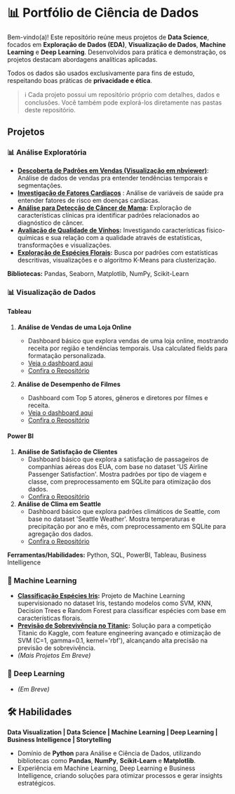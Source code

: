 # 📊 Portfólio de Ciência de Dados

Bem-vindo(a)! Este repositório reúne meus projetos de **Data Science**, focados em **Exploração de Dados (EDA)**, **Visualização de Dados**, **Machine Learning** e **Deep Learning**. Desenvolvidos para prática e demonstração, os projetos destacam abordagens analíticas aplicadas.

Todos os dados são usados exclusivamente para fins de estudo, respeitando boas práticas de **privacidade e ética**.

> ℹ️ Cada projeto possui um repositório próprio com detalhes, dados e conclusões. Você também pode explorá-los diretamente nas pastas deste repositório.

## Projetos

### 📊 Análise Exploratória
- **[Descoberta de Padrões em Vendas (Visualização em nbviewer)](https://github.com/benzerinsio/SalesPatterns-EDA)**: Análise de dados de vendas pra entender tendências temporais e segmentações.
- **[Investigação de Fatores Cardíacos](https://github.com/benzerinsio/HeartDisease-EDA)** : Análise de variáveis de saúde pra entender fatores de risco em doenças cardíacas.
- **[Análise para Detecção de Câncer de Mama](https://github.com/benzerinsio/BreastCancer-EDA):** Exploração de características clínicas pra identificar padrões relacionados ao diagnóstico de câncer.
- **[Avaliação de Qualidade de Vinhos](https://github.com/benzerinsio/WineQuality-EDA):** Investigando características físico-químicas e sua relação com a qualidade através de estatísticas, transformações e visualizações.
- **[Exploração de Espécies Florais](https://github.com/benzerinsio/FloralSpecies-EDA):** Busca por padrões com estatísticas descritivas, visualizações e o algoritmo K-Means para clusterização.

**Bibliotecas:** Pandas, Seaborn, Matplotlib, NumPy, Scikit-Learn

### 📊 Visualização de Dados
#### Tableau
1. **Análise de Vendas de uma Loja Online**  
   - Dashboard básico que explora vendas de uma loja online, mostrando receita por região e tendências temporais. Usa calculated fields para formatação personalizada.  
   - [Veja o dashboard aqui](https://public.tableau.com/app/profile/felipe.sousa8487/viz/OnlineRetailDataset_17418115724380/Dashboard1)
   - [Confira o Repositório](https://github.com/benzerinsio/OnlineRetail-Tableau)

2. **Análise de Desempenho de Filmes**  
   - Dashboard com Top 5 atores, gêneros e diretores por filmes e receita.  
   - [Veja o dashboard aqui](https://public.tableau.com/app/profile/felipe.sousa8487/viz/IMDB-Tableau_17418779453400/Dashboard1)
   - [Confira o Repositório](https://github.com/benzerinsio/IMDBTop1000-Tableau)

#### Power BI
1. **Análise de Satisfação de Clientes**  
   - Dashboard básico que explora a satisfação de passageiros de companhias aéreas dos EUA, com base no dataset 'US Airline Passenger Satisfaction'. Mostra padrões por tipo de viagem e classe, com preprocessamento em SQLite para otimização dos dados.
   - [Confira o Repositório](https://github.com/benzerinsio/USAirlineSatisfaction-PowerBI)
2. **Análise de Clima em Seattle**
   - Dashboard básico que explora padrões climáticos de Seattle, com base no dataset 'Seattle Weather'. Mostra temperaturas e precipitação por ano e mês, com preprocessamento em SQLite para agregação dos dados.
   - [Confira o Repositório](https://github.com/benzerinsio/SeattleWeather-PowerBI)

**Ferramentas/Habilidades:** Python, SQL, PowerBI, Tableau, Business Intelligence

### 🤖 Machine Learning
- **[Classificação Espécies Iris](https://github.com/benzerinsio/FloralSpecies-ML):** Projeto de Machine Learning supervisionado no dataset Iris, testando modelos como SVM, KNN, Decision Trees e Random Forest para classificar espécies com base em características florais.  
- **[Previsão de Sobrevivência no Titanic](https://github.com/benzerinsio/TitanicSurvival-ML):** Solução para a competição Titanic do Kaggle, com feature engineering avançado e otimização de SVM (C=1, gamma=0.1, kernel='rbf'), alcançando alta precisão na previsão de sobrevivência.  
- *(Mais Projetos Em Breve)*

### 🧠 Deep Learning
- *(Em Breve)*

## 🛠️ Habilidades

**Data Visualization | Data Science | Machine Learning | Deep Learning | Business Intelligence | Storytelling**

- Domínio de **Python** para Análise e Ciência de Dados, utilizando bibliotecas como **Pandas**, **NumPy**, **Scikit-Learn** e **Matplotlib**.  
- Experiência em Machine Learning, Deep Learning e Business Intelligence, criando soluções para otimizar processos e gerar insights estratégicos.
